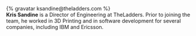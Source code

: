 <div class="profile-container">
    <div class="profile-thumb">
        {% gravatar ksandine@theladders.com %}
    </div>
    <div class="profile-content">
        <strong>Kris Sandine</strong> is a Director of Engineering at TheLadders.  Prior to joining the team, he worked in 3D Printing and in software development for several companies, including IBM and Ericsson.
    </div>
</div>
